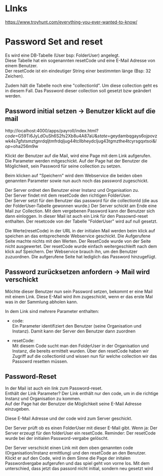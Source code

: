 # LInks
https://www.troyhunt.com/everything-you-ever-wanted-to-know/

# Password Set and reset

Es wird eine DB-Tabelle (User bsp: FolderUser) angelegt.   
Diese Tabelle hat ein sogenannten resetCode und eine E-Mail Adresse von einem Benutzer.   
Der resetCode ist ein eindeutiger String einer bestimmten länge (Bsp: 32 Zeichen).

Zudem hält die Tabelle noch eine "collectionId". Um diese collection geht es in diesem Fall. Das Password dieser collection soll gesetzt bzw geändert werden.


## Password initial setzen -> Benutzer klickt auf die mail
http://localhost:4000/apps/payroll/index.html?*code*=G59Ti6JyLdOuSh6S2fs2Xb8u4A87aU&*state*=geydambqgays6ojpovzwk4s7gfstsmztgnrdqljtmfrdqljug44tcllbheydcljug43tgmzthe4tcyrsgqxtsoi&*lop*=oha256m9w


Klickt der Benutzer auf die Mail, wird eine Page mit dem Link aufgerufen. Die Parameter werden mitgeschickt. 
Auf der Page hat der Benutzer die Möglichkeit, sein Password für seine collection zu setzen.

Beim klicken auf "Speichern" wird dem Webservice die beiden oben genannten Parameter sowie nun auch noch das password zugeschickt.

Der Server ordnet den Benutzer einer Instanz und Organisation zu.   
Der Server findet mit dem resetCode den richtigen FolderUser.   
Der Server setzt für den Benutzer das password für die collectionId (die aus der FolderUser-Tabelle gewonnen wurde.)
Der Server schickt am Ende eine Mail zur Collection. Mit dem vergebenen Password kann der Benutzer sich dann einloggen.
In dieser Mail ist auch ein Link für den Passowrd-reset enthalten.
Der resetcode von der Tabelle "FolderUser" wird auf null gesetzt.

Die Werte(resetCode) in der URL in der initialen Mail werden beim klick auf speichen an das entsprechende Webservice geschickt. Die Aufgerufene Seite machte nichts mit den Werten. Der ResetCode wurde von der Seite nicht ausgewertet. Der resetCode wurde einfach weitergeschleift nach dem klick auf Speichern. Der Webservice brauch ihn, um den Benutzer zuzuordnen. Die aufgerufene Seite hat lediglich das Password hinzugefügt.


## Password zurücksetzen anfordern -> Mail wird verschickt

Möchte dieser Benutzer nun sein Password setzen, bekommt er eine Mail mit einem Link.
Diese E-Mail wird ihm zugeschickt, wenn er das erste Mal was in der Sammlung abholen kann.   

In dem Link sind mehrere Parameter enthalten:

- code:   
Ein Parameter identifiziert den Benutzer (seine Organisation und Instanz). Damit kann der Server den Benutzer dann zuordnen

- resetCode:   
Mit diesem Code sucht man den FolderUser in der Organisation und Instanz, die bereits ermittelt wurden. Über den resetCode haben wir Zugriff auf die collectionId und wissen nun für welche collection wir das Passowrd resetten müssen.

## Password-Reset

In der Mail ist auch ein link zum Password-reset.   
Enthält der Link Parameter? 
Der Link enthält nur den code, um in die richtige Instanz und Organisation zu kommen.    
Auf der Page hat der Benutzer die Möglichkeit seine E-Mail Adresse einzugeben.

Diese E-Mail Adresse und der code wird zum Server geschickt.

Der Server prüft ob es einen FolderUser mit dieser E-Mail gibt.
Wenn ja:
Der Server erzeugt für den folderUser ein resetCode.
Reminder: Der resetCode wurde bei der initialen Password-vergabe gelöscht.

Der Server verschickt einen Link mit dem oben genannten code (Organisation/Instanz ermittlung) und den resetCode an den Benutzer.
Klickt er auf den Code, wird in dem Sinne die Page der initalen Passwordvergabe aufgerufen und das spiel geht von vorne los.
Mit dem unterschied, dass jetzt das passord nicht initial, sondern neu gesetzt wird


